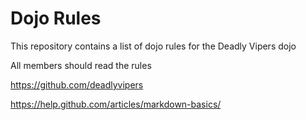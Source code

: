 Dojo Rules
==========

This repository contains a list of dojo rules for the Deadly Vipers dojo

All members should read the rules

https://github.com/deadlyvipers

https://help.github.com/articles/markdown-basics/